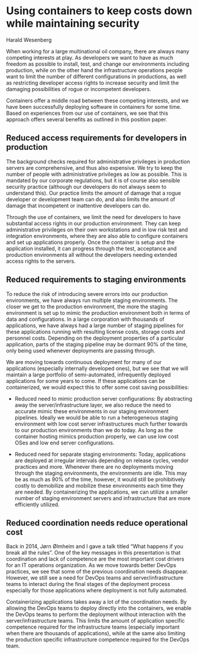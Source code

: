 # Using containers to keep costs down while maintaining security
Harald Wesenberg

When working for a large multinational oil company, there are always many competing interests at 
play. As developers we want to have as much freedom as possible to install, test, and change our 
environments including production, while on the other hand the infrastructure operations people 
want to limit the number of different configurations in productions, as well as restricting developer 
access rights to increase security and limit the damaging possibilities of rogue or incompetent 
developers.

Containers offer a middle road between these competing interests, and we have been successfully 
deploying software in containers for some time. Based on experiences from our use of containers, 
we see that this approach offers several benefits as outlined in this position paper.

## Reduced access requirements for developers in production

The background checks required for administrative privileges in production servers are 
comprehensive, and thus also expensive. We try to keep the number of people with administrative 
privileges as low as possible. This is mandated by our corporate regulations, but it is of course also 
sensible security practice (although our developers do not always seem to understand this). Our 
practice limits the amount of damage that a rogue developer or development team can do, and also 
limits the amount of damage that incompetent or inattentive developers can do. 

Through the use of containers, we limit the need for developers to have substantial access rights in 
our production environment. They can keep administrative privileges on their own workstations and 
in low risk test and integration environments, where they are also able to configure containers and 
set up applications properly. Once the container is setup and the application installed, it can 
progress through the test, acceptance and production environments all without the developers 
needing extended access rights to the servers.

## Reduced requirements to staging environments

To reduce the risk of introducing severe errors into our production environments, we have always 
run multiple staging environments. The closer we get to the production environment, the more the 
staging environment is set up to mimic the production environment both in terms of data and 
configurations. In a large corporation with thousands of applications, we have always had a large 
number of staging pipelines for these applications running with resulting license costs, storage costs 
and personnel costs. Depending on the deployment properties of a particular application, parts of 
the staging pipeline may be dormant 90% of the time, only being used whenever deployments are 
passing through.

We are moving towards continuous deployment for many of our applications (especially internally 
developed ones), but we see that we will maintain a large portfolio of semi-automated, infrequently 
deployed applications for some years to come. If these applications can be containerized, we would 
expect this to offer some cost saving possibilities:

* Reduced need to mimic production server configurations: By abstracting away the server/infrastructure layer, we also reduce the need to accurate mimic these environments in our staging environment pipelines. Ideally we would be able to run a heterogeneous staging environment with low cost server infrastructures much further towards to our production environments than we do today. As long as the container hosting mimics production properly, we can use low cost OSes and low end server configurations.

* Reduced need for separate staging environments: Today, applications are deployed at irregular intervals depending on release cycles, vendor practices and more. Whenever there are no deployments moving through the staging environments, the environments are idle. This may be as much as 90% of the time, however, it would still be prohibitively costly to demobilize and mobilize these environments each time they are needed. By containerizing the applications, we can utilize a smaller number of staging environment servers and infrastructure that are more efficiently utilized.

## Reduced coordination needs reduce operational cost

Back in 2014, Jørn Ølmheim and I gave a talk titled “What happens if you break all the rules”. One of 
the key messages in this presentation is that coordination and lack of competence are the most 
important cost drivers for an IT operations organization. As we move towards better DevOps 
practices, we see that some of the previous coordination needs disappear. However, we still see a 
need for DevOps teams and server/infrastructure teams to interact during the final stages of the 
deployment process especially for those applications where deployment is not fully automated.

Containerizing applications takes away a lot of the coordination needs. By allowing the DevOps 
teams to deploy directly into the containers, we enable the DevOps teams to perform the 
deployment without interaction with the server/infrastructure teams. This limits the amount of 
application specific competence required for the infrastructure teams (especially important when 
there are thousands of applications), while at the same also limiting the production specific 
infrastructure competence required for the DevOps team.

